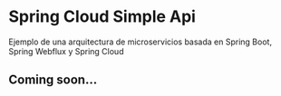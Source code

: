 # Spring Cloud Simple Api
Ejemplo de una arquitectura de microservicios basada en Spring Boot, Spring Webflux y Spring Cloud

Coming soon...
---------------
